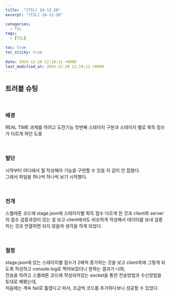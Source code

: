 ```yaml
---
title:  "[TIL] 24-12-20"
excerpt: "[TIL] 24-12-20"

categories:
  - TIL
tags:
  - [TIL]

toc: true
toc_sticky: true
 
date: 2024-12-20 12:18:11 +0900
last_modified_at: 2024-12-20 12:19:12 +0900
---
```


## 트러블 슈팅

<br>

### 배경

REAL TIME 과제를 하려고 도전기능 첫번째 스테이지 구분과 스테이지 별로 획득 점수가 다르게 하던 도중

<br>

### 발단

시작부터 어디에서 뭘 작성해야 기능을 구현할 수 있을 지 감이 안 잡혔다.  
그래서 파일을 하나씩 하나씩 보기 시작했다.

<br>

### 전개

스켈레톤 코드에 stage.json에 스테이지별 획득 점수 다르게 한 것과 client와 server의 점수 검증과정이 있는 걸 보고 client에서도 비슷하게 작성해서 데이터를 보내 검증하는 것과 연결하면 되지 않을까 생각을 하게 되었다.

<br>

### 절정

stage.json에 있는 스테이지별 점수가 2배씩 증가하는 것을 보고 client측에 그렇게 되도록 작성하고 console.log로 찍어보았더니 원하는 결과가 나와,  
전송을 하려고 스켈레톤 코드에 작성되어있는 socket을 통한 전송방법과 수신방법을 토대로 해봤는데,  
처음에는 계속 fail로 틀렸다고 떠서, 조금씩 코드를 추가하다보니 성공할 수 있었다.